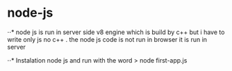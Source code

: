 # node-js
⋅⋅*  node js is run in server side v8 engine which is build by c++ but i have to write only js no c++ . the node js code is not run in browser it is run in server
 
 
 ⋅⋅* Instalation node js and run with the word > node first-app.js
